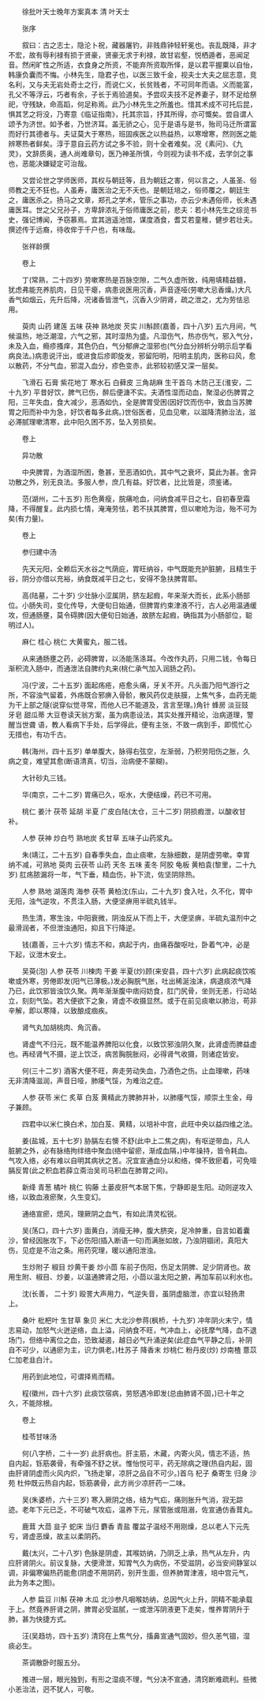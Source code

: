 <!-- { "loadSidebar": true } -->


　　徐批叶天士晚年方案真本 清 叶天士

　　张序

　　叙曰：古之志士，隐沦卜祝，藏器屠钓，非贱鼎钟轻轩冕也。丧乱既降，非才不宏，故有辱利禄有损于贤豪，贤豪无求于利禄，故甘岩壑，悦栖遁者，恶闻足音。然闲旷性之所适，衣食身之所资，不能弃所资取所怿，是以君平握粟以自怡，韩康负囊而不悔。小林先生，隐君子也，以医三致千金，视夫士大夫之屈志意，竞名利，又与夫无岩处奇士之行，而说仁义，长贫贱者，不可同年而语。义而能富，孔父不等浮云，巧者有余，子长于焉验道矣。予尝叹夫技不足养妻子，财不足给祭祀，守残缺，命高蹈，何足称焉。此乃小林先生之所羞也。惜其术成不可托后昆，惧其艺之将没，乃寄意《临证指南》，托其宗旨，抒其所得，亦可慨矣。尝自谓人颂予为济世。如予者，乃世济耳。盖无骄之心，见于是语与是书，殆司马迁所谓富而好行其德者与。夫证莫大于寒热，班固疾医之以热益热，以寒增寒，然则医之能辨寒热者鲜矣。淳于意自云药方试之多不验，则十全者难矣。况《素问》、《九灵》，文辞质奥，通人尚难章句，医乃神圣所慎，今则视为读书不成，去学剑之事也，恶能决嫌疑定可治哉。

　　又尝论世之学师医师，其权与朝廷等，且为朝廷之害，何以言之，人虽圣、俗师教之无不狂也。人虽寿，庸医治之无不夭也。是朝廷培之，俗师覆之，朝廷生之，庸医杀之。扬马之文章，郑孔之学术，管乐之事功，亦云少未遇俗师，长未遇庸医耳。世之父兄孙子，方卑辞浓礼于俗师庸医之前，悲夫：若小林先生之综览书史，强记博闻，予窃慕焉。宜其逍遥池馆，谋度酒食，耆艾若童稚，健步若壮夫。撰述传于远裔，待收侔于千户也，有味哉。

　　张祥龄撰

　　卷上

　　丁(常熟，二十四岁) 劳嗽寒热是百脉空隙，二气久虚所致，纯用填精益髓，犹虑弗能充养肌肉，日见干瘪，病患说医用沉香，声音逐哑(劳嗽大忌香燥。)大凡香气如烟云，先升后降，况诸香皆泄气，沉香入少阴肾，疏之泄之，尤为劳怯忌用。

　　萸肉 山药 建莲 五味 茯神 熟地炭 芡实 川斛顾(嘉善，四十八岁) 五六月间，气候温热，地泛潮湿，六气之邪，其时湿热为盛。凡湿伤气，热亦伤气，邪入气分，未及入血，瘾疹搔痒，其色仍白，气分郁痹之湿邪也(气分血分辨析分明示后学看病良法。)病患说汗出，或进食后疹即旋发，邪留阳明，阳明主肌肉，医称曰风，愈以散药，不分气血，邪混入血分，疹色变赤，此邪较初感又深一层矣。

　　飞滑石 石膏 紫花地丁 寒水石 白藓皮 三角胡麻 生干首乌 木防己王(淮安，二十九岁) 平昔好饮，脾气已伤，醉后便溏不实。夫酒性湿而动血，聚湿必伤脾胃之阳，三年失血，食大减少，恶酒如仇，全是脾胃受困(因好饮而伤中，致血当苏脾胃之阳而补中为急，好饮者每多此病。)世俗医者，见血见嗽，以滋降清肺治法，滋必滞腻理嗽清寒，此中阳久困不苏，坠入劳损矣。

　　卷上

　　异功散

　　中央脾胃，为酒湿所困，惫甚，至恶酒如仇，其中气之衰坏，莫此为甚。舍异功散之外，别无良法。多服人参，庶几有益。好饮者，比比皆是，须鉴诸。

　　范(湖州，二十五岁) 形色黄瘦，脘痛呛血，问纳食减平日之七，自初春至霜降，不得醒复。此内损七情，淹淹劳怯，若不扶其脾胃，但以嗽呛为治，殆不可为矣(有力量)。

　　卷上

　　参归建中汤

　　先天元阳，全赖后天水谷之气荫庇，胃旺纳谷，中气既能充护脏腑，且精生于谷，阴分亦借以充裕，纳食既减平日之七，安得不急扶脾胃耶。

　　高(陆墓，二十岁) 少壮脉小涩属阴，脐左起瘕，年来渐大而长，此系小肠部位。小肠失司，变化传导，大便旬日始通，但脾胃约束津液不行，古人必用温通缓攻，但通肠壅，莫令碍脾(因大便旬日始通，故脐左起瘕，确指其为小肠部位，聪明过人)。

　　麻仁 桂心 桃仁 大黄蜜丸，服二钱。

　　从来通肠壅之药，必碍脾胃，以汤能荡涤耳。今改作丸药，只用二钱，令每日渐积流入肠中，而通泄法自脾约丸来(桃仁承气加入润肠之药)。

　　冯(宁波，二十五岁) 面起疡疮，疮愈头痛，牙关不开。凡头面乃阳气游行之所，不容浊气留着，外疡既合邪痹入骨骱，散风药仅走肤膜，上焦气多，血药无能为干上部之隧(说穿似觉寻常，而他人已不能道及，言言至理。)角针 蜂房 淡豆豉 牙皂 甜瓜蒂 大豆卷读天翁方案，虽为病患设法，其实处推开精论，治病道理，警醒当世聋 语，教人看病下手处，后学得此，便有主张，不致一病到手，即慌忙心无措也，有功千古。

　　韩(海州，四十五岁) 单单腹大，脉得右弦空，左渐弱，乃积劳阳伤之胀，久病之变，难望其愈(断语清真，切当，治病便不蒙糊)。

　　大针砂丸三钱。

　　华(南京，二十二岁) 胃痛已久，呕水，大便结燥，药已不可用。

　　桃仁 姜汁 茯苓 延胡 半夏 广皮白陆(太仓，三十二岁) 阴损瘕泄，以酸收甘补。

　　人参 茯神 炒白芍 熟地炭 炙甘草 五味子山药浆丸。

　　朱(靖江，二十五岁) 自春季失血，血止痰嗽，左脉细数，是阴虚劳嗽。幸胃纳不减，可熟地 萸肉 云茯苓 山药 天冬 五味 麦冬 阿胶 龟板 黄柏袁(黎里，二十九岁) 肛疡脓漏将一年，气下垂，精血伤，补下流，佐坚阴除热。

　　人参 熟地 湖莲肉 海参 茯苓 黄柏沈(东山，二十九岁) 食入吐，久不化，胃中无阳，浊气逆攻，不贯注入肠，大便坚痹用半硫丸钱半。

　　热生清，寒生浊，中阳衰微，阴浊反从下而上干，大便坚痹，半硫丸温剂中之最滑润者，不但泄浊通阳，抑且下行降逆。

　　钱(嘉善，三十六岁) 情志不和，病起于内，由痛吞酸呕吐，卧着气冲，必是下起，议泄木安土。

　　吴萸(泡) 人参 茯苓 川楝肉 干姜 半夏(炒)顾(来安县，四十六岁) 此病起痰饮咳嗽或外寒，劳倦即发(阳气已薄极。)发必胸脘气胀，吐出稀涎浊沫，病退痰浓气降乃已，此饮邪皆浊饮久聚。两年渐渐腹中痞闷妨食，肛门尻骨，坐则无恙，行动站立，刻刻气坠。若大便欲下之象，肾虚不收摄显然。或于在前见痰嗽以肺治，苟非辛解，即以寒降，以致酿成痼疾。

　　肾气丸加胡桃肉、角沉香。

　　肾虚气不归元，既不能温养脾阳以化食，以致饮邪浊阴久聚，此肾虚而脾益虚也。再经肾气不摄，逆上饮泛，病苦胸脘胀闷，必得肾气收摄，则诸症皆安。

　　何(三十二岁) 酒客大便不旺，奔走劳动失血，乃酒色之伤。止血理嗽，药味无非清降滋润，声音日哑，肺痿气馁，为难治之症。

　　人参 茯苓 米仁 炙草 白芨 黄精此方脾肺并补，以肺痿气馁，顺崇土生金，母子兼顾。

　　四君中以米仁换白术，加白芨、黄精，以培补中宫，此旺中央以益四维之法。

　　姜(盐城，五十七岁) 胁膈左右懊 不舒(此中上二焦之病)，有呕逆带血，凡人脏腑之外，必有脉络拘绊络中聚血(络中留瘀，渐成血隔，)中年操持，皆令耗血。气攻入络，必有难以自明其病状之苦。况宜宣通血分以和络，俾不致瘀着，可免噎膈反胃(此之积血若薛立斋治吴司马积血在肺胃之间)。

　　新绛 青葱 橘叶 桃仁 钩藤 土蒌皮肝气本居下焦，宁静即是生阳。动则逆攻入络，以致血液瘀聚，久生变幻。

　　通络宣瘀，熄风，理厥阴之血气，有如此清灵松锐。

　　吴(荡口，四十六岁) 面黄白，消瘦无神，腹大脐突，足冷肿重，自言如着囊沙，曾经因胀攻下，下必伤阳(插入断语一句)而满胀如故，乃浊阴锢闭，真阳大伤，见症是不治之条。用药究理，暖以通阳泄浊。

　　生炒附子 椒目 炒黄干姜 炒小茴 车前子伤阳，伤足太阴脾、足少阴肾也。故用生附、椒目、炒姜，以温通脾肾之阳，小茴以温太阳之腑，再加车前以利水也。

　　沈(长善， 二十岁) 殴詈大声用力，气逆失音，虽阴虚脑泄，亦宜以轻扬肃上。

　　桑叶 枇杷叶 生甘草 象贝 米仁 大北沙参蒋(枫桥，十九岁) 冲年阴火末宁，情志易动，加怒气火迸逆络，血上溢，问纳食不旺，气冲血上，必抚摩气降，血不退场门，但络中离位之血，恐致凝遏，越日必气升涌逆矣(此症血气平静之后，补阴自不可少，以通瘀为主，识力俱老。)杜苏子 降香末 炒桃仁 粉丹皮(炒) 炒南楂 薏苡仁加老韭白汁。

　　用药到此地位，可谓择焉而精。

　　程(徽州，四十六岁) 此痰饮宿病，劳怒遇冷即发(总由肺肾不固，)已十年之久，不能除根。

　　卷上

　　桂苓甘味汤

　　何(八字桥，二十一岁) 此肝病也。肝主筋，木藏，内寄火风，情志不适，热自内起，铄筋袭骨，有牵强不舒之状。惟怡悦可平，药无除病之理(热自内起，固由肝肾阴虚而火风内炽，飞扬走窜，凉肝之品自不可少。)首乌 杞子 桑寄生 归身 沙苑 杜仲既云热自内起，铄筋袭骨，此方尚少凉肝药一二味。

　　吴(朱婆桥，六十三岁) 寒入厥阴之络，结为气疝，痛则胀升气消，寂无踪迹。老年下元已乏，不可破气攻疝，温养下元，尿管胀或阻溺，佐宣通仿香茸丸。

　　鹿茸 大茴 韭子 蛇床 当归 麝香 青盐 覆盆子温经不用刚燥，总以老人下元先亏，肾虚恶燥，故主以柔阴药。

　　戴(太兴，二十八岁) 色脉是阴虚，其喉妨纳，乃阴乏上承，热气从左升，内应肝肾阴火。前议复脉，大便滑泄，知胃气久为病伤，不受滋阴，必当安间静室以调，非偏寒偏热药能愈(阴虚不用阴药，别开生面，但养肺胃津液，培中宫元气，此为务本之图)。

　　人参 扁豆 川斛 茯神 木瓜 北沙参凡咽喉妨纳，总因气火上升，阴精不能承载于上。然竟养肝肾之阴，脾胃必受滋腻，一或泄泻阴液更下走矣，惟养胃阴升于肺，甚为快捷方式。

　　汪(吴趋坊，四十五岁) 清窍在上焦气分，搐鼻宣通气固妙。但久恙气锢，湿痰必生。

　　茶调散卧时服五分。

　　推进一层，眼光独到，有形之湿痰不理，气分决不宣通，清窍断难疏利。些微小恙治法，迥不犹人，可敬。

